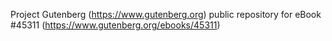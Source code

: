 Project Gutenberg (https://www.gutenberg.org) public repository for eBook #45311 (https://www.gutenberg.org/ebooks/45311)
